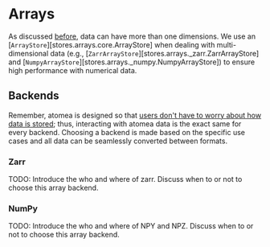 # Arrays

As discussed [before](/data/dimensionality), data can have more than one dimensions.
We use an [`ArrayStore`][stores.arrays.core.ArrayStore] when dealing with multi-dimensional data (e.g., [`ZarrArrayStore`][stores.arrays._zarr.ZarrArrayStore] and [`NumpyArrayStore`][stores.arrays._numpy.NumpyArrayStore]) to ensure high performance with numerical data.

## Backends

Remember, atomea is designed so that [users don't have to worry about how data is stored](/stores/); thus, interacting with atomea data is the exact same for every backend.
Choosing a backend is made based on the specific use cases and all data can be seamlessly converted between formats.

### Zarr

TODO: Introduce the who and where of zarr.
Discuss when to or not to choose this array backend.

### NumPy

TODO: Introduce the who and where of NPY and NPZ.
Discuss when to or not to choose this array backend.
